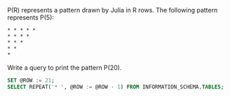 P(R) represents a pattern drawn by Julia in R rows. The following pattern represents P(5):
```
* * * * *
* * * *
* * *
* *
*
```
Write a query to print the pattern P(20).
```sql
SET @ROW := 21;
SELECT REPEAT('* ', @ROW := @ROW - 1) FROM INFORMATION_SCHEMA.TABLES;
```
